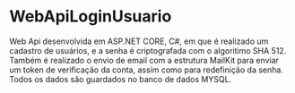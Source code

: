# WebApiLoginUsuario
Web Api desenvolvida em ASP.NET CORE, C#, em que é realizado um cadastro de usuários, e a senha é criptografada com o algoritimo SHA 512. 
Também é realizado o envio de email com a estrutura MailKit para enviar um token de verificação da conta, assim como para redefinição da senha. 
Todos os dados são guardados no banco de dados MYSQL.
